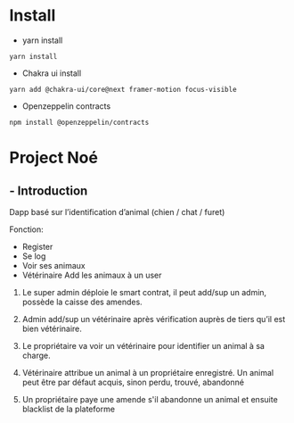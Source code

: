 # Install

- yarn install

```
yarn install
```

- Chakra ui install

```
yarn add @chakra-ui/core@next framer-motion focus-visible
```

- Openzeppelin contracts

```
npm install @openzeppelin/contracts
```

# Project Noé

## - Introduction

Dapp basé sur l’identification d’animal (chien / chat / furet)

Fonction:

- Register
- Se log
- Voir ses animaux
- Vétérinaire Add les animaux à un user

1. Le super admin déploie le smart contrat, il peut add/sup un admin, possède la caisse des amendes.

2. Admin add/sup un vétérinaire après vérification auprès de tiers qu’il est bien vétérinaire.

3. Le propriétaire va voir un vétérinaire pour identifier un animal à sa charge.

4. Vétérinaire attribue un animal à un propriétaire enregistré.
   Un animal peut être par défaut acquis, sinon perdu, trouvé, abandonné

5. Un propriétaire paye une amende s'il abandonne un animal et ensuite blacklist de la plateforme
